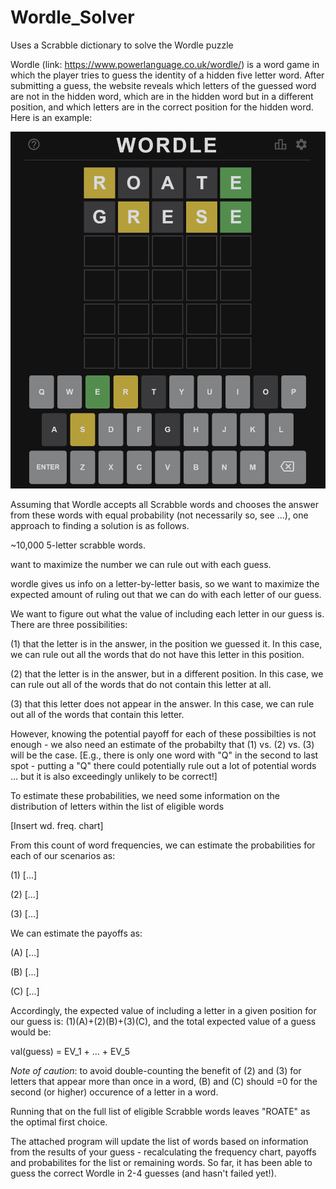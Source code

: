 # Wordle_Solver
Uses a Scrabble dictionary to solve the Wordle puzzle

Wordle (link: https://www.powerlanguage.co.uk/wordle/) is a word game in which the player tries to guess the identity of a hidden five letter word. After submitting a guess, the website reveals which letters of the guessed word are not in the hidden word, which are in the hidden word but in a different position, and which letters are in the correct position for the hidden word. Here is an example:

![alt text](https://github.com/pjconnell/Wordle_Solver/blob/master/Wordle_Pic.PNG)

Assuming that Wordle accepts all Scrabble words and chooses the answer from these words with equal probability (not necessarily so, see ...), one approach to finding a solution is as follows.

~10,000 5-letter scrabble words.

want to maximize the number we can rule out with each guess.

wordle gives us info on a letter-by-letter basis, so we want to maximize the expected amount of ruling out that we can do with each letter of our guess.

We want to figure out what the value of including each letter in our guess is. There are three possibilities: 

(1) that the letter is in the answer, in the position we guessed it. In this case, we can rule out all the words that do not have this letter in this position. 

(2) that the letter is in the answer, but in a different position. In this case, we can rule out all of the words that do not contain this letter at all.

(3) that this letter does not appear in the answer. In this case, we can rule out all of the words that contain this letter.


However, knowing the potential payoff for each of these possibilties is not enough - we also need an estimate of the probabilty that (1) vs. (2) vs. (3) will be the case. [E.g., there is only one word with "Q" in the second to last spot - putting a "Q" there could potentially rule out a lot of potential words ... but it is also exceedingly unlikely to be correct!]

To estimate these probabilities, we need some information on the distribution of letters within the list of eligible words

[Insert wd. freq. chart]

From this count of word frequencies, we can estimate the probabilities for each of our scenarios as:

(1) [...]

(2) [...]

(3) [...]

We can estimate the payoffs as:

(A) [...]

(B) [...]

(C) [...]

Accordingly, the expected value of including a letter in a given position for our guess is: (1)(A)+(2)(B)+(3)(C), and the total expected value of a guess would be:

val(guess) = EV_1 + ... + EV_5

*Note of caution*: to avoid double-counting the benefit of (2) and (3) for letters that appear more than once in a word, (B) and (C) should =0 for the second (or higher) occurence of a letter in a word.

Running that on the full list of eligible Scrabble words leaves "ROATE" as the optimal first choice.

The attached program will update the list of words based on information from the results of your guess - recalculating the frequency chart, payoffs and probabilites for the list or remaining words. So far, it has been able to guess the correct Wordle in 2-4 guesses (and hasn't failed yet!).
